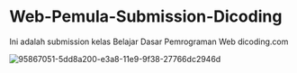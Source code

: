 # Web-Pemula-Submission-Dicoding
Ini adalah submission kelas Belajar Dasar Pemrograman Web dicoding.com


![95867051-5dd8a200-e3a8-11e9-9f38-27766dc2946d](https://user-images.githubusercontent.com/33976303/110133338-c8dca280-7dfe-11eb-9343-d93dae99b38e.PNG)

